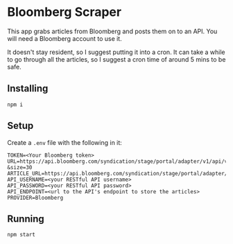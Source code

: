 # Bloomberg Scraper

This app grabs articles from Bloomberg and posts them on to an API. You will need a Bloomberg account to use it.

It doesn't stay resident, so I suggest putting it into a cron. It can take a while to go through all the articles, so I suggest a cron time of around 5 mins to be safe.

## Installing

`npm i`

## Setup

Create a `.env` file with the following in it:

```
TOKEN=<Your Bloomberg token>
URL=https://api.bloomberg.com/syndication/stage/portal/adapter/v1/api/v1/articles?&size=30
ARTICLE_URL=https://api.bloomberg.com/syndication/stage/portal/adapter/v1/api/v1/articles/
API_USERNAME=<your RESTful API username>
API_PASSWORD=<your RESTful API password>
API_ENDPOINT=<url to the API's endpoint to store the articles>
PROVIDER=Bloomberg
```

## Running

`npm start`
